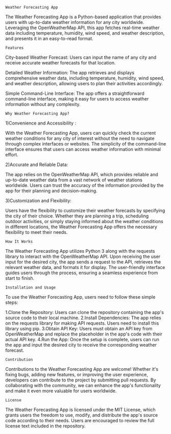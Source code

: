     Weather Forecasting App
The Weather Forecasting App is a Python-based application that provides users with up-to-date weather information for any city worldwide.
Leveraging the OpenWeatherMap API, this app fetches real-time weather data including temperature, humidity, wind speed, and weather description, and presents it in an easy-to-read format.

    Features
City-based Weather Forecast: Users can input the name of any city and receive accurate weather forecasts for that location.

Detailed Weather Information: The app retrieves and displays comprehensive weather data, including temperature, humidity, wind speed, and weather description,
allowing users to plan their activities accordingly.

Simple Command-Line Interface: The app offers a straightforward command-line interface, making it easy for users to access weather information without any complexity.

    Why Weather Forecasting App?
1)Convenience and Accessibility :

With the Weather Forecasting App, users can quickly check the current weather conditions for any city of interest without the need to navigate through complex interfaces or websites.
The simplicity of the command-line interface ensures that users can access weather information with minimal effort.

2)Accurate and Reliable Data:

The app relies on the OpenWeatherMap API, which provides reliable and up-to-date weather data from a vast network of weather stations worldwide.
Users can trust the accuracy of the information provided by the app for their planning and decision-making.

3)Customization and Flexibility:

Users have the flexibility to customize their weather forecasts by specifying the city of their choice.
Whether they are planning a trip, scheduling outdoor activities, or simply staying informed about the weather conditions in different locations,
the Weather Forecasting App offers the necessary flexibility to meet their needs.

    How It Works
The Weather Forecasting App utilizes Python 3 along with the requests library to interact with the OpenWeatherMap API.
Upon receiving the user input for the desired city, the app sends a request to the API, retrieves the relevant weather data, and formats it for display.
The user-friendly interface guides users through the process, ensuring a seamless experience from start to finish.

    Installation and Usage
To use the Weather Forecasting App, users need to follow these simple steps:

1.Clone the Repository: Users can clone the repository containing the app's source code to their local machine.
2.Install Dependencies: The app relies on the requests library for making API requests. Users need to install this library using pip.
3.Obtain API Key: Users must obtain an API key from OpenWeatherMap and replace the placeholder in the app's code with their actual API key.
4.Run the App: Once the setup is complete, users can run the app and input the desired city to receive the corresponding weather forecast.

    Contribution
Contributions to the Weather Forecasting App are welcome! Whether it's fixing bugs, adding new features, or improving the user experience, developers can contribute to the project by submitting pull requests.
By collaborating with the community, we can enhance the app's functionality and make it even more valuable for users worldwide.

    License
The Weather Forecasting App is licensed under the MIT License, which grants users the freedom to use, modify, and distribute the app's source code according to their needs.
Users are encouraged to review the full license text included in the repository.

